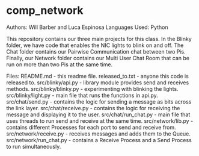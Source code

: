 # comp_network

Authors: Will Barber and Luca Espinosa
Languages Used: Python

This repository contains our three main projects for this class. In the Blinky folder, we have code that enables the NIC lights to blink on and off. The Chat folder contains our Pairwise Communication chat between two Pis. Finally, our Network folder contains our Multi User Chat Room that can be run on more than two Pis at the same time.

Files:
README.md - this readme file.
released_to.txt - anyone this code is released to.
src/blinky/api.py - library module provides send and receives methods.
src/blinky/blinky.py - experimenting with blinking the lights.
src/blinky/light.py - main file that runs the functions in api.py.
src/chat/send.py - contains the logic for sending a message as bits across the link layer.
src/chat/receive.py - contains the logic for receiving the message and displaying it to the user.
src/chat/run_chat.py - main file that uses threads to run send and receive at the same time.
src/network/lib.py - contains different Processes for each port to send and receive from.
src/network/receive.py - receives messages and adds them to the Queue.
src/network/run_chat.py - contains a Receive Process and a Send Process to run simultaneously.
